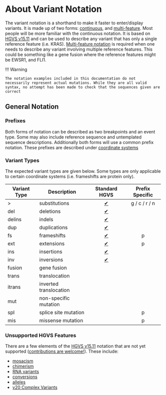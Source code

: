 # About Variant Notation

The variant notation is a shorthand to make it faster to enter/display variants. It is made up of two forms: [continuous](./continuous.md), and [multi-feature](./split.md). Most people will be more familiar with the continuous notation. It is based on [HGVS v15.11](http://varnomen.hgvs.org/) and can be used to describe any variant that has only a single reference feature (i.e. KRAS). [Multi-feature notation](./split.md) is required when one needs to describe any variant involving multiple reference features. This could be something like a gene fusion where the reference features might be EWSR1, and FLI1.

!!! Warning

    The notation examples included in this documentation do not necessarily represent actual mutations. While they are all valid syntax, no attempt has been made to check that the sequences given are correct

## General Notation

### Prefixes

Both forms of notation can be described as two breakpoints and an event type. Some may also include reference sequence and untemplated sequence descriptions. Additionally both forms will use a common prefix notation. These prefixes are described under [coordinate systems](./coordinate_systems/index.md)

### Variant Types

The expected variant types are given below. Some types are only applicable to certain coordinate systems (i.e. frameshifts are protein only).

| Variant Type | Description            |                                   Standard HGVS                                   | Prefix Specific |
| ------------ | ---------------------- | :-------------------------------------------------------------------------------: | :-------------: |
| >            | substitutions          |  [&#10004;](https://varnomen.hgvs.org/recommendations/DNA/variant/substitution/)  |  g / c / r / n  |
| del          | deletions              |    [&#10004;](https://varnomen.hgvs.org/recommendations/DNA/variant/deletion/)    |                 |
| delins       | indels                 |     [&#10004;](https://varnomen.hgvs.org/recommendations/DNA/variant/delins/)     |                 |
| dup          | duplications           |  [&#10004;](https://varnomen.hgvs.org/recommendations/DNA/variant/duplication/)   |                 |
| fs           | frameshifts            | [&#10004;](https://varnomen.hgvs.org/recommendations/protein/variant/frameshift/) |        p        |
| ext          | extensions             | [&#10004;](https://varnomen.hgvs.org/recommendations/protein/variant/extension/)  |        p        |
| ins          | insertions             |   [&#10004;](https://varnomen.hgvs.org/recommendations/DNA/variant/insertion/)    |                 |
| inv          | inversions             |   [&#10004;](https://varnomen.hgvs.org/recommendations/DNA/variant/inversion/)    |                 |
| fusion       | gene fusion            |                                                                                   |                 |
| trans        | translocation          |                                                                                   |                 |
| itrans       | inverted translocation |                                                                                   |                 |
| mut          | non-specific mutation  |                                                                                   |                 |
| spl          | splice site mutation   |                                                                                   |        p        |
| mis          | missense mutation      |                                                                                   |        p        |

### Unsupported HGVS Features

There are a few elements of the [HGVS v15.11](http://varnomen.hgvs.org/) notation that are not yet supported ([contributions are welcome!](https://github.com/bcgsc/pori_graphkb_parser)). These include:

- [mosacism](http://varnomen.hgvs.org/recommendations/DNA/variant/complex/)
- [chimerism](http://varnomen.hgvs.org/recommendations/DNA/variant/complex/)
- [RNA variants](http://varnomen.hgvs.org/recommendations/RNA/)
- [conversions](http://varnomen.hgvs.org/recommendations/DNA/variant/conversion/)
- [alleles](http://varnomen.hgvs.org/recommendations/DNA/variant/alleles/)
- [v20 Complex Variants](https://varnomen.hgvs.org/recommendations/DNA/variant/complex/)
